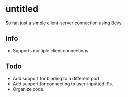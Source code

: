 # untitled
So far, just a simple client-server connection using Bevy.

## Info
- Supports multiple client connections.

## Todo
- Add support for binding to a different port.
- Add support for connecting to user-inputted IPs.
- Organize code.
